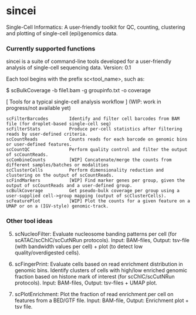# sincei

Single-Cell Informatics: A user-friendly toolkit for QC, counting, clustering and plotting of single-cell (epi)genomics data.


### Currently supported functions

sincei is a suite of command-line tools developed for a user-friendly analysis of single-cell sequencing data.
Version: 0.1

Each tool begins with the prefix sc<tool_name>, such as:

 $ scBulkCoverage -b file1.bam -g groupinfo.txt -o coverage

[ Tools for a typical single-cell analysis workflow ] (WIP: work in progress/not available yet)

    scFilterBarcodes        Identify and filter cell barcodes from BAM file (for droplet-based single-cell seq)
    scFilterStats           Produce per-cell statistics after filtering reads by user-defined criteria.
    scCountReads            Counts reads for each barcode on genomic bins or user-defined features.
    scCountQC               Perform quality control and filter the output of scCountReads.
    scCombineCounts         [WIP] Concatenate/merge the counts from different samples/batches or modalities
    scClusterCells          Perform dimensionality reduction and clustering on the output of scCountReads.
    scFindMarkers           [WIP] Find marker genes per group, given the output of scCountReads and a user-defined group.
    scBulkCoverage          Get pseudo-bulk coverage per group using a user-supplied cell->group mapping (output of scClusterCells).
    scFeaturePlot           [WIP] Plot the counts for a given feature on a UMAP or on a (IGV-style) genomic-track.

### Other tool ideas

5. scNucleoFilter: Evaluate nucleosome banding patterns per cell (for scATAC/scChIC/scCutNRun protocols). Input: BAM-files, Output: tsv-file (with bandwidth values per cell) + plot (to detect low quality/overdigested cells).

6. scFingerPrint: Evaluate cells based on read enrichment distribution in genomic bins. Identify clusters of cells with high/low enriched genomic fraction based on histone mark of interest (for scChIC/scCutNRun protocols). Input: BAM-files, Output: tsv-files + UMAP plot.

7. scPlotEnrichment: Plot the fraction of read enrichment per cell on features from a BED/GTF file. Input: BAM-file, Output: Enrichment plot + tsv file.
